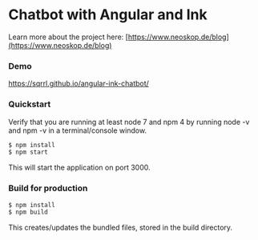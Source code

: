 # Chatbot with Angular and Ink

Learn more about the project here: [https://www.neoskop.de/blog](https://www.neoskop.de/blog)

### Demo

https://sqrrl.github.io/angular-ink-chatbot/

### Quickstart

Verify that you are running at least node 7 and npm 4 by running node -v and npm -v in a terminal/console window.

```bash
$ npm install
$ npm start
```

This will start the application on port 3000.

### Build for production

```bash
$ npm install
$ npm build
```

This creates/updates the bundled files, stored in the build directory.
